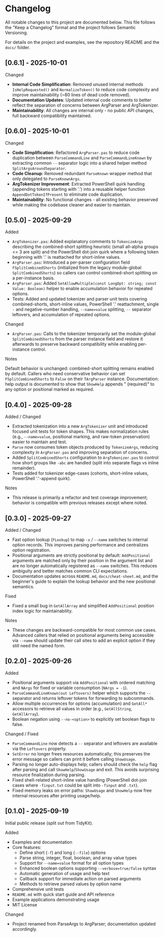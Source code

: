 # Changelog

All notable changes to this project are documented below. This file follows the "Keep a Changelog" format and the project follows Semantic Versioning.

For details on the project and examples, see the repository README and the `docs/` folder.

## [0.6.1] - 2025-10-01

Changed

- **Internal Code Simplification**: Removed unused internal methods `IsHelpRequested()` and `NormalizeToken()` to reduce code complexity and improve maintainability (~80 lines of dead code removed).
- **Documentation Updates**: Updated internal code comments to better reflect the separation of concerns between ArgParser and ArgTokenizer.
- **Maintainability**: All changes are internal only - no public API changes, full backward compatibility maintained.

## [0.6.0] - 2025-10-01

Changed

- **Code Simplification**: Refactored `ArgParser.pas` to reduce code duplication between `ParseCommandLine` and `ParseCommandLineKnown` by extracting common `--` separator logic into a shared helper method `SplitArgsAroundSeparator`.
- **Code Cleanup**: Removed redundant `ParseKnown` wrapper method that only delegated to `ParseKnownArgs`.
- **ArgTokenizer Improvement**: Extracted PowerShell quirk handling (appending tokens starting with '.') into a reusable helper function `AppendDotTokenIfPresent` to eliminate code duplication.
- **Maintainability**: No functional changes - all existing behavior preserved while making the codebase cleaner and easier to maintain.

## [0.5.0] - 2025-09-29

Added

- `ArgTokenizer.pas`: Added explanatory comments to `TokenizeArgs` describing the combined-short splitting heuristic (small all-alpha groups <= 3 are split) and the PowerShell dot-join quirk where a following token beginning with '.' is reattached for short-inline values.
- `ArgParser.pas`: Introduced a per-parser configuration field `FSplitCombinedShorts` (initialized from the legacy module-global `SplitCombinedShorts`) so callers can control combined-short splitting on a per-instance basis.
- `ArgParser.pas`: Added `SetAllowMultiple(const LongOpt: string; const Value: Boolean)` helper to enable accumulation behavior for repeated options.
- Tests: Added and updated tokenizer and parser unit tests covering combined-shorts, short-inline values, PowerShell '.' reattachment, single `-` and negative-number handling, `--name=value` splitting, `--` separator leftovers, and accumulation of repeated options.

Changed

- `ArgParser.pas`: Calls to the tokenizer temporarily set the module-global `SplitCombinedShorts` from the parser instance field and restore it afterwards to preserve backward compatibility while enabling per-instance control.

Notes

Default behavior is unchanged: combined-short splitting remains enabled by default. Callers who
need conservative behavior can set `FSplitCombinedShorts` to `False` on their `TArgParser` instance.
Documentation: help output is documented to show that `ShowHelp` appends " (required)" to any
option or positional marked as required.

## [0.4.0] - 2025-09-28

Added / Changed

- Extracted tokenization into a new `ArgTokenizer` unit and introduced focused unit tests for token shapes. This makes normalization rules (e.g., `--name=value`, positional marking, and raw-token preservation) easier to maintain and test.
- `Parse` now consumes token objects produced by `TokenizeArgs`, reducing complexity in `ArgParser.pas` and improving separation of concerns.
- Added `SplitCombinedShorts` configuration to `ArgTokenizer.pas` to control how short groups like `-abc` are handled (split into separate flags vs inline remainder).
- Tests added for tokenizer edge-cases (cohorts, short-inline values, PowerShell '.'-append quirk).

Notes

- This release is primarily a refactor and test coverage improvement; behavior is compatible with previous releases except where noted.

## [0.3.0] - 2025-09-27

Added / Changed

- Fast option lookup (`FLookup`) to map `-x` / `--name` switches to internal option records. This improves parsing performance and centralizes option registration.
- Positional arguments are strictly positional by default: `AddPositional` arguments are matched only by their position in the argument list and are no longer automatically registered as `--name` switches. This reduces ambiguity and better matches common CLI expectations.
- Documentation updates across `README.md`, `docs/cheat-sheet.md`, and the beginner's guide to explain the lookup behavior and the new positional semantics.

Fixed

- Fixed a small bug in `GetAllArray` and simplified `AddPositional` position index logic for maintainability.

Notes

- These changes are backward-compatible for most common use cases. Advanced callers that relied on positional arguments being accessible via `--name` should update their call sites to add an explicit option if they still need the named form.


## [0.2.0] - 2025-09-26

Added

- Positional arguments support via `AddPositional` with ordered matching and `NArgs` for fixed or variable consumption (`NArgs = -1`).
- `ParseCommandLineKnown(out Leftovers)` helper which supports the `--` separator and returns leftover tokens for forwarding to subcommands.
- Allow multiple occurrences for options (accumulation) and `GetAll*` accessors to retrieve all values in order (e.g., `GetAllString`, `GetAllArray`).
- Boolean negation using `--no-<option>` to explicitly set boolean flags to false.

Changed / Fixed

- `ParseCommandLine` now detects a `--` separator and leftovers are available via the `Leftovers` property.
- `SetError` no longer frees resources automatically; this preserves the error message so callers can print it before calling `ShowUsage`.
- Parsing no longer auto-displays help; callers should check the `help` flag after parsing and call `ShowHelp`/`ShowUsage` and exit. This avoids surprising resource finalization during parsing.
- Fixed shell-related short-inline value handling (PowerShell dot-join cases where `-finput.txt` could be split into `-finput` and `.txt`).
- Fixed memory leaks on error paths: `ShowUsage` and `ShowHelp` now free internal resources after printing usage/help.


## [0.1.0] - 2025-09-19

Initial public release (split out from TidyKit).

Added

- Examples and documentation
- Core features:
  - Define short (`-f`) and long (`--file`) options
  - Parse string, integer, float, boolean, and array value types
  - Support for `--name=value` format for all option types
  - Enhanced boolean options supporting `--verbose=true/false` syntax
  - Automatic generation of usage and help text
  - Callback support for immediate action on parsed arguments
  - Methods to retrieve parsed values by option name
- Comprehensive unit tests
- `README.md` with quick start guide and API reference
- Example applications demonstrating usage
- MIT License

Changed

- Project renamed from ParseArgs to ArgParser; documentation updated accordingly.

